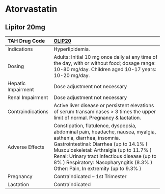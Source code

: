 # Atorvastatin

## Lipitor 20mg

| TAH Drug Code      | [**OLIP20**](https://www.tahsda.org.tw/drugs/hissearch.php?drug_code=OLIP20)                                                                                                                                                                                                                                                        |
|:-------------------|:------------------------------------------------------------------------------------------------------------------------------------------------------------------------------------------------------------------------------------------------------------------------------------------------------------------------------------|
| Indications        | Hyperlipidemia.                                                                                                                                                                                                                                                                                                                     |
| Dosing             | Adults: Initial 10 mg once daily at any time of the day, with or without food; dosage range: 10-80 mg/day. Children aged 10-17 years: 10-20 mg/day.                                                                                                                                                                                 |
| Hepatic Impairment | Dose adjustment not necessary                                                                                                                                                                                                                                                                                                       |
| Renal Impairment   | Dose adjustment not necessary                                                                                                                                                                                                                                                                                                       |
| Contraindications  | Active liver disease or persistent elevations of serum transaminases > 3 times the upper limit of normal. Pregnancy & lactation.                                                                                                                                                                                                    |
| Adverse Effects    | Constipation, flatulence, dyspepsia, abdominal pain, headache, nausea, myalgia, asthenia, diarrhea, insomnia. Gastrointestinal: Diarrhea (up to 14.1% ) Musculoskeletal: Arthralgia (up to 11.7% ) Renal: Urinary tract infectious disease (up to 8% ) Respiratory: Nasopharyngitis (8.3% ) Other: Pain, In extremity (up to 9.3% ) |
| Pregnancy          | Contraindicated – 1st Trimester                                                                                                                                                                                                                                                                                                     |
| Lactation          | Contraindicated                                                                                                                                                                                                                                                                                                                     |

